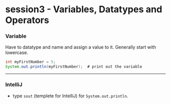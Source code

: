 # session3 - Variables, Datatypes and Operators

### Variable
Have to datatype and name and assign a value to it.
Generally start with lowercase.
```java
int myFirstNumber = 5;
System.out.println(myFirstNumber);  # print out the variable
```






-------
### IntelliJ
* type `sout` (templete for IntelliJ) for `System.out.println`.
